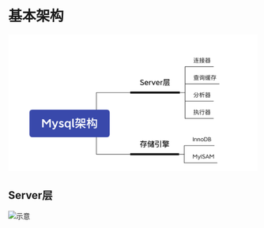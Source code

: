# 基本架构

![架构](img.png)

## Server层

![示意](https://img-blog.csdnimg.cn/20190109110912557.png?x-oss-process=image/watermark,type_ZmFuZ3poZW5naGVpdGk,shadow_10,text_aHR0cHM6Ly9ibG9nLmNzZG4ubmV0L3Bjd2wxMjA2,size_16,color_FFFFFF,t_70)